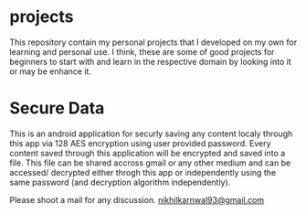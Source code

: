 # projects
This repository contain my personal projects that I developed on my own for learning and personal use.
I think, these are some of good projects for beginners to start with and learn in the respective domain
by looking into it or may be enhance it.

# Secure Data
This is an android application for securly saving any content localy through this app via 128 AES encryption using user provided password.
Every content saved through this application will be encrypted and saved into a file. This file can be shared accross gmail or any other medium and can be accessed/ decrypted either throgh this app or independently using the same password (and decryption algorithm independently).

Please shoot a mail for any discussion.
nikhilkarnwal93@gmail.com
